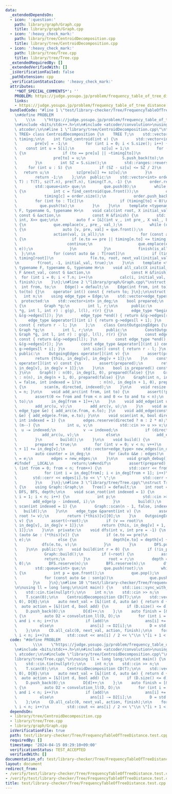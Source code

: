 ```yaml
---
data:
  _extendedDependsOn:
  - icon: ':question:'
    path: library/graph/Graph.cpp
    title: library/graph/Graph.cpp
  - icon: ':heavy_check_mark:'
    path: library/tree/CentroidDecomposition.cpp
    title: library/tree/CentroidDecomposition.cpp
  - icon: ':heavy_check_mark:'
    path: library/tree/Tree.cpp
    title: library/tree/Tree.cpp
  _extendedRequiredBy: []
  _extendedVerifiedWith: []
  _isVerificationFailed: false
  _pathExtension: cpp
  _verificationStatusIcon: ':heavy_check_mark:'
  attributes:
    '*NOT_SPECIAL_COMMENTS*': ''
    PROBLEM: https://judge.yosupo.jp/problem/frequency_table_of_tree_distance
    links:
    - https://judge.yosupo.jp/problem/frequency_table_of_tree_distance
  bundledCode: "#line 1 \"test/library-checker/Tree/FrequencyTableOfTreeDistance.test.cpp\"\
    \n#define PROBLEM                                                            \
    \    \\\n    \"https://judge.yosupo.jp/problem/frequency_table_of_tree_distance\"\
    \n#include <bits/stdc++.h>\n\n#include <atcoder/convolution>\nusing namespace\
    \ atcoder;\n\n#line 1 \"library/tree/CentroidDecomposition.cpp\"\ntemplate <typename\
    \ TREE> class CentroidDecomposition {\n    TREE T;\n    std::vector<int> sz, pre,\
    \ timing;\n\n    int find_centroid(int v) {\n        std::vector<int> S{v};\n\
    \        pre[v] = -1;\n        for (int i = 0; i < S.size(); i++) {\n        \
    \    const int u = S[i];\n            sz[u] = 1;\n            for (int to : T[u])\
    \ {\n                if (to == pre[u] || ~timing[to])\n                    continue;\n\
    \                pre[to] = u;\n                S.push_back(to);\n            }\n\
    \        }\n        int SZ = S.size();\n        std::ranges::reverse(S);\n   \
    \     for (int u : S) {\n            if (SZ - sz[u] <= SZ / 2)\n             \
    \   return u;\n            sz[pre[u]] += sz[u];\n        }\n        assert(false);\n\
    \        return -1;\n    };\n\n  public:\n    std::vector<int> order;\n    CentroidDecomposition(TREE\
    \ T) : T(T), sz(T.n), pre(T.n), timing(T.n, -1) {\n        order.reserve(T.n);\n\
    \        std::queue<int> que;\n        que.push(0);\n        while (que.size())\
    \ {\n            int c = find_centroid(que.front());\n            que.pop();\n\
    \            timing[c] = order.size();\n            order.push_back(c);\n    \
    \        for (int to : T[c])\n                if (timing[to] < 0)\n          \
    \          que.push(to);\n        }\n    }\n\n    template <typename X, typename\
    \ F, typename G, typename H>\n    void calc(int root, X initial_val, const F &next_val,\
    \ const G &action,\n              const H &finish) {\n        std::queue<std::tuple<int,\
    \ int, X>> que;\n\n        auto f = [&](int v_, int pre_, X val_, bool is_all)\
    \ {\n            que.emplace(v_, pre_, val_);\n            while (que.size())\
    \ {\n                auto [v, pre, val] = que.front();\n                que.pop();\n\
    \                action(val, is_all);\n                for (const auto &e : T[v])\
    \ {\n                    if (e.to == pre || timing[e.to] <= timing[root])\n  \
    \                      continue;\n                    que.emplace(e.to, v, next_val(val,\
    \ e));\n                }\n            }\n            finish(is_all);\n      \
    \  };\n\n        for (const auto &e : T[root])\n            if (timing[e.to] >\
    \ timing[root])\n                f(e.to, root, next_val(initial_val, e), false);\n\
    \n        f(root, -1, initial_val, true);\n    }\n\n    template <typename X,\
    \ typename F, typename G, typename H>\n    void all_calc(X initial_val, const\
    \ F &next_val, const G &action,\n                  const H &finish) {\n      \
    \  for (int i = 0; i < T.n; i++)\n            calc(i, initial_val, next_val, action,\
    \ finish);\n    }\n};\n#line 2 \"library/graph/Graph.cpp\"\nstruct Edge {\n  \
    \  int from, to;\n    Edge() = default;\n    Edge(int from, int to) : from(from),\
    \ to(to) {}\n    operator int() const { return to; }\n};\n\nstruct Graph {\n \
    \   int n;\n    using edge_type = Edge;\n    std::vector<edge_type> edges;\n\n\
    \  protected:\n    std::vector<int> in_deg;\n    bool prepared;\n    class OutgoingEdges\
    \ {\n        Graph *g;\n        int l, r;\n\n      public:\n        OutgoingEdges(Graph\
    \ *g, int l, int r) : g(g), l(l), r(r) {}\n        edge_type *begin() { return\
    \ &(g->edges[l]); }\n        edge_type *end() { return &(g->edges[r]); }\n   \
    \     edge_type &operator[](int i) { return g->edges[l + i]; }\n        int size()\
    \ const { return r - l; }\n    };\n    class ConstOutgoingEdges {\n        const\
    \ Graph *g;\n        int l, r;\n\n      public:\n        ConstOutgoingEdges(const\
    \ Graph *g, int l, int r) : g(g), l(l), r(r) {}\n        const edge_type *begin()\
    \ const { return &(g->edges[l]); }\n        const edge_type *end() const { return\
    \ &(g->edges[r]); }\n        const edge_type &operator[](int i) const { return\
    \ g->edges[l + i]; }\n        int size() const { return r - l; }\n    };\n\n \
    \ public:\n    OutgoingEdges operator[](int v) {\n        assert(prepared);\n\
    \        return {this, in_deg[v], in_deg[v + 1]};\n    }\n    const ConstOutgoingEdges\
    \ operator[](int v) const {\n        assert(prepared);\n        return {this,\
    \ in_deg[v], in_deg[v + 1]};\n    }\n\n    bool is_prepared() const { return prepared;\
    \ }\n\n    Graph() : n(0), in_deg(1, 0), prepared(false) {}\n    Graph(int n)\
    \ : n(n), in_deg(n + 1, 0), prepared(false) {}\n    Graph(int n, int m, bool directed\
    \ = false, int indexed = 1)\n        : n(n), in_deg(n + 1, 0), prepared(false)\
    \ {\n        scan(m, directed, indexed);\n    }\n\n    void resize(int n) { n\
    \ = n; }\n\n    void add_arc(int from, int to) {\n        assert(!prepared);\n\
    \        assert(0 <= from and from < n and 0 <= to and to < n);\n        edges.emplace_back(from,\
    \ to);\n        in_deg[from + 1]++;\n    }\n    void add_edge(int u, int v) {\n\
    \        add_arc(u, v);\n        add_arc(v, u);\n    }\n    void add_arc(const\
    \ edge_type &e) { add_arc(e.from, e.to); }\n    void add_edge(const edge_type\
    \ &e) { add_edge(e.from, e.to); }\n\n    void scan(int m, bool directed = false,\
    \ int indexed = 1) {\n        edges.reserve(directed ? m : 2 * m);\n        while\
    \ (m--) {\n            int u, v;\n            std::cin >> u >> v;\n          \
    \  u -= indexed;\n            v -= indexed;\n            if (directed)\n     \
    \           add_arc(u, v);\n            else\n                add_edge(u, v);\n\
    \        }\n        build();\n    }\n\n    void build() {\n        assert(!prepared);\n\
    \        prepared = true;\n        for (int v = 0; v < n; v++)\n            in_deg[v\
    \ + 1] += in_deg[v];\n        std::vector<edge_type> new_edges(in_deg.back());\n\
    \        auto counter = in_deg;\n        for (auto &&e : edges)\n            new_edges[counter[e.from]++]\
    \ = e;\n        edges = new_edges;\n    }\n\n    void graph_debug() const {\n\
    #ifndef __LOCAL\n        return;\n#endif\n        assert(prepared);\n        for\
    \ (int from = 0; from < n; from++) {\n            std::cerr << from << \";\";\n\
    \            for (int i = in_deg[from]; i < in_deg[from + 1]; i++)\n         \
    \       std::cerr << edges[i].to << \" \";\n            std::cerr << \"\\n\";\n\
    \        }\n    }\n};\n#line 3 \"library/tree/Tree.cpp\"\nstruct Tree : Graph\
    \ {\n    using Graph::Graph;\n    Tree() = default;\n    int root = -1;\n    std::vector<int>\
    \ DFS, BFS, depth;\n\n    void scan_root(int indexed = 1) {\n        for (int\
    \ i = 1; i < n; i++) {\n            int p;\n            std::cin >> p;\n     \
    \       add_edge(p - indexed, i);\n        }\n        build();\n    }\n    void\
    \ scan(int indexed = 1) {\n        Graph::scan(n - 1, false, indexed);\n     \
    \   build();\n    }\n\n    edge_type &parent(int v) {\n        assert(~root and\
    \ root != v);\n        return (*this)[v][0];\n    }\n    OutgoingEdges son(int\
    \ v) {\n        assert(~root);\n        if (v == root)\n            return {this,\
    \ in_deg[v], in_deg[v + 1]};\n        return {this, in_deg[v] + 1, in_deg[v +\
    \ 1]};\n    }\n\n  private:\n    void dfs(int v, int pre = -1) {\n        for\
    \ (auto &e : (*this)[v]) {\n            if (e.to == pre)\n                std::swap((*this)[v][0],\
    \ e);\n            else {\n                depth[e.to] = depth[v] + 1;\n     \
    \           dfs(e.to, v);\n            }\n        }\n        DFS.push_back(v);\n\
    \    }\n\n  public:\n    void build(int r = 0) {\n        if (!is_prepared())\n\
    \            Graph::build();\n        if (~root) {\n            assert(r == root);\n\
    \            return;\n        }\n        root = r;\n        depth = std::vector<int>(n,\
    \ 0);\n        DFS.reserve(n);\n        BFS.reserve(n);\n        dfs(root);\n\
    \        std::queue<int> que;\n        que.push(root);\n        while (que.size())\
    \ {\n            int p = que.front();\n            que.pop();\n            BFS.push_back(p);\n\
    \            for (const auto &e : son(p))\n                que.push(e.to);\n \
    \       }\n    }\n};\n#line 10 \"test/library-checker/Tree/FrequencyTableOfTreeDistance.test.cpp\"\
    \n\nusing ll = long long;\n\nint main() {\n    std::ios::sync_with_stdio(false);\n\
    \    std::cin.tie(nullptr);\n\n    int n;\n    std::cin >> n;\n    Tree T(n);\n\
    \    T.scan(0);\n\n    CentroidDecomposition CD(T);\n\n    std::vector<ll> ans(n,\
    \ 0), D{0};\n\n    auto next_val = [&](int d, auto &e) { return d + 1; };\n  \
    \  auto action = [&](int d, bool add) {\n        if (D.size() <= d)\n        \
    \    D.push_back(0);\n        D[d]++;\n    };\n    auto finish = [&](bool add)\
    \ {\n        auto D2 = convolution_ll(D, D);\n        for (int i = 0; i < D2.size()\
    \ and i < n; i++)\n            if (add)\n                ans[i] += D2[i];\n  \
    \          else\n                ans[i] -= D2[i];\n        D = std::vector<ll>{0};\n\
    \    };\n\n    CD.all_calc(0, next_val, action, finish);\n\n    for (int i = 1;\
    \ i < n; i++)\n        std::cout << ans[i] / 2 << \"\\n \"[i + 1 < n];\n}\n"
  code: "#define PROBLEM                                                         \
    \       \\\n    \"https://judge.yosupo.jp/problem/frequency_table_of_tree_distance\"\
    \n#include <bits/stdc++.h>\n\n#include <atcoder/convolution>\nusing namespace\
    \ atcoder;\n\n#include \"library/tree/CentroidDecomposition.cpp\"\n#include \"\
    library/tree/Tree.cpp\"\n\nusing ll = long long;\n\nint main() {\n    std::ios::sync_with_stdio(false);\n\
    \    std::cin.tie(nullptr);\n\n    int n;\n    std::cin >> n;\n    Tree T(n);\n\
    \    T.scan(0);\n\n    CentroidDecomposition CD(T);\n\n    std::vector<ll> ans(n,\
    \ 0), D{0};\n\n    auto next_val = [&](int d, auto &e) { return d + 1; };\n  \
    \  auto action = [&](int d, bool add) {\n        if (D.size() <= d)\n        \
    \    D.push_back(0);\n        D[d]++;\n    };\n    auto finish = [&](bool add)\
    \ {\n        auto D2 = convolution_ll(D, D);\n        for (int i = 0; i < D2.size()\
    \ and i < n; i++)\n            if (add)\n                ans[i] += D2[i];\n  \
    \          else\n                ans[i] -= D2[i];\n        D = std::vector<ll>{0};\n\
    \    };\n\n    CD.all_calc(0, next_val, action, finish);\n\n    for (int i = 1;\
    \ i < n; i++)\n        std::cout << ans[i] / 2 << \"\\n \"[i + 1 < n];\n}"
  dependsOn:
  - library/tree/CentroidDecomposition.cpp
  - library/tree/Tree.cpp
  - library/graph/Graph.cpp
  isVerificationFile: true
  path: test/library-checker/Tree/FrequencyTableOfTreeDistance.test.cpp
  requiredBy: []
  timestamp: '2024-04-15 09:29:10+09:00'
  verificationStatus: TEST_ACCEPTED
  verifiedWith: []
documentation_of: test/library-checker/Tree/FrequencyTableOfTreeDistance.test.cpp
layout: document
redirect_from:
- /verify/test/library-checker/Tree/FrequencyTableOfTreeDistance.test.cpp
- /verify/test/library-checker/Tree/FrequencyTableOfTreeDistance.test.cpp.html
title: test/library-checker/Tree/FrequencyTableOfTreeDistance.test.cpp
---
```

